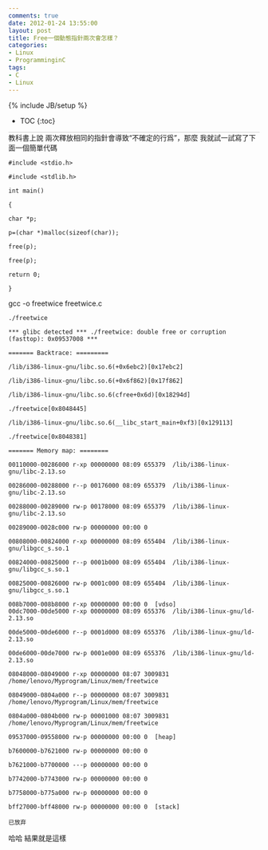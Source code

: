 ```yaml
---
comments: true
date: 2012-01-24 13:55:00
layout: post
title: Free一個動態指針兩次會怎樣？
categories:
- Linux
- ProgramminginC
tags:
- C
- Linux
---
```


{% include JB/setup %}
* TOC
{:toc}
<div style="border-bottom: 1px solid #ccc;line-height: 1.3em;"></div>
教科書上說 兩次釋放相同的指針會導致“不確定的行爲”，那麼 我就試一試寫了下面一個簡單代碼

    #include <stdio.h>

    #include <stdlib.h>

    int main()

    {

    char *p;

    p=(char *)malloc(sizeof(char));

    free(p);

    free(p);

    return 0;

    }   

  


gcc -o freetwice freetwice.c

    ./freetwice

    *** glibc detected *** ./freetwice: double free or corruption (fasttop): 0x09537008 ***

    ======= Backtrace: =========

    /lib/i386-linux-gnu/libc.so.6(+0x6ebc2)[0x17ebc2]

    /lib/i386-linux-gnu/libc.so.6(+0x6f862)[0x17f862]

    /lib/i386-linux-gnu/libc.so.6(cfree+0x6d)[0x18294d]

    ./freetwice[0x8048445]

    /lib/i386-linux-gnu/libc.so.6(__libc_start_main+0xf3)[0x129113]

    ./freetwice[0x8048381]

    ======= Memory map: ========

    00110000-00286000 r-xp 00000000 08:09 655379  /lib/i386-linux-gnu/libc-2.13.so

    00286000-00288000 r--p 00176000 08:09 655379  /lib/i386-linux-gnu/libc-2.13.so

    00288000-00289000 rw-p 00178000 08:09 655379  /lib/i386-linux-gnu/libc-2.13.so

    00289000-0028c000 rw-p 00000000 00:00 0

    00808000-00824000 r-xp 00000000 08:09 655404  /lib/i386-linux-gnu/libgcc_s.so.1

    00824000-00825000 r--p 0001b000 08:09 655404  /lib/i386-linux-gnu/libgcc_s.so.1

    00825000-00826000 rw-p 0001c000 08:09 655404  /lib/i386-linux-gnu/libgcc_s.so.1

    008b7000-008b8000 r-xp 00000000 00:00 0  [vdso]
    00dc7000-00de5000 r-xp 00000000 08:09 655376  /lib/i386-linux-gnu/ld-2.13.so

    00de5000-00de6000 r--p 0001d000 08:09 655376  /lib/i386-linux-gnu/ld-2.13.so

    00de6000-00de7000 rw-p 0001e000 08:09 655376  /lib/i386-linux-gnu/ld-2.13.so

    08048000-08049000 r-xp 00000000 08:07 3009831  /home/lenovo/Myprogram/Linux/mem/freetwice

    08049000-0804a000 r--p 00000000 08:07 3009831  /home/lenovo/Myprogram/Linux/mem/freetwice

    0804a000-0804b000 rw-p 00001000 08:07 3009831  /home/lenovo/Myprogram/Linux/mem/freetwice

    09537000-09558000 rw-p 00000000 00:00 0  [heap]

    b7600000-b7621000 rw-p 00000000 00:00 0

    b7621000-b7700000 ---p 00000000 00:00 0

    b7742000-b7743000 rw-p 00000000 00:00 0

    b7758000-b775a000 rw-p 00000000 00:00 0

    bff27000-bff48000 rw-p 00000000 00:00 0  [stack]

    已放弃

  


哈哈 結果就是這樣

 
